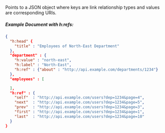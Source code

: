 Points to a JSON object where keys are link relationship types and values are
corresponding URIs.

##### Example Document with h:refs:

```json
{
  "h:head" {
    "title" : "Employees of North-East Department"
  },
  "department" : {
    "h:value" : "north-east",
    "h:label" : "North-East",
    "h:ref" : {"about" : "http://api.example.com/departments/1234"}
  },
  "employees" : [

  ],
  "h:ref" : {
    "self"  : "http://api.example.com/users?dep=1234&page=4",
    "next"  : "http://api.example.com/users?dep=1234&page=5",
    "prev"  : "http://api.example.com/users?dep=1234&page=3",
    "first" : "http://api.example.com/users?dep=1234&page=1",
    "last"  : "http://api.example.com/users?dep=1234&page=10"
  }
}
```
